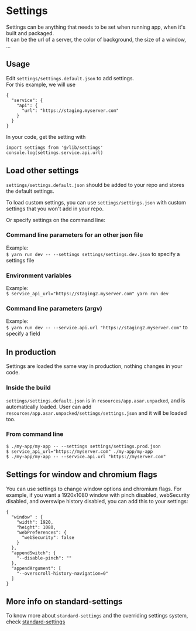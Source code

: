 # Settings

Settings can be anything that needs to be set when running app, when it's built and packaged.  
It can be the url of a server, the color of background, the size of a window, ...

## Usage

Edit `settings/settings.default.json` to add settings.  
For this example, we will use

```
{
  "service": {
    "api": {
      "url": "https://staging.myserver.com"
    }
  }
}
```

In your code, get the setting with 

```
import settings from '@/lib/settings'
console.log(settings.service.api.url)
```

## Load other settings

`settings/settings.default.json` should be added to your repo and stores the default settings.

To load custom settings, you can use `settings/settings.json` with custom settings that you won't add in your repo.  

Or specify settings on the command line:

### Command line parameters for an other json file
Example:  
`$ yarn run dev -- --settings settings/settings.dev.json` to specify a settings file  

### Environment variables
Example:  
`$ service_api_url="https://staging2.myserver.com" yarn run dev`  

### Command line parameters (argv)
Example:  
`$ yarn run dev -- --service.api.url "https://staging2.myserver.com"` to specify a field  

## In production

Settings are loaded the same way in production, nothing changes in your code.

### Inside the build

`settings/settings.default.json` is in `resources/app.asar.unpacked`, and is automatically loaded. 
User can add `resources/app.asar.unpacked/settings/settings.json` and it will be loaded too.

### From command line

```
$ ./my-app/my-app -- --settings settings/settings.prod.json
$ service_api_url="https://myserver.com" ./my-app/my-app
$ ./my-app/my-app -- --service.api.url "https://myserver.com"
```

## Settings for window and chromium flags

You can use settings to change window options and chromium flags.
For example, if you want a 1920x1080 window with pinch disabled, webSecurity disabled, and overswipe history disabled, you can add this to your settings:

```
{
  "window" : {
    "width": 1920,
    "height": 1080,
    "webPreferences": {
      "webSecurity": false
    }
  },
  "appendSwitch": {
    "--disable-pinch": ""
  },
  "appendArgument": [
    "--overscroll-history-navigation=0"
  ]
}

```
## More info on standard-settings

To know more about `standard-settings` and the overriding settings system, check [standard-settings](https://github.com/soixantecircuits/standard-settings)


